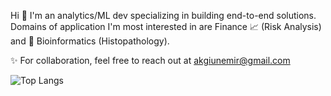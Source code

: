 Hi 👋 I'm an analytics/ML dev specializing in building end-to-end solutions. Domains of application I'm most interested in are Finance 📈 (Risk Analysis) and 🧬 Bioinformatics (Histopathology).

✨ For collaboration, feel free to reach out at akgiunemir@gmail.com

![Top Langs](https://github-readme-stats.vercel.app/api/top-langs/?username=emirakgiun&layout=compact&theme=transparent)
